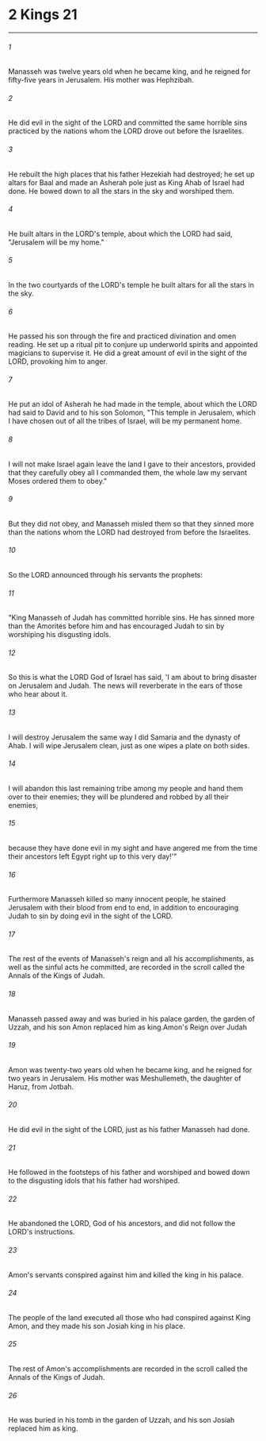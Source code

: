 # 2 Kings 21
***



###### 1 
Manasseh was twelve years old when he became king, and he reigned for fifty-five years in Jerusalem. His mother was Hephzibah. 

###### 2 
He did evil in the sight of the LORD and committed the same horrible sins practiced by the nations whom the LORD drove out before the Israelites. 

###### 3 
He rebuilt the high places that his father Hezekiah had destroyed; he set up altars for Baal and made an Asherah pole just as King Ahab of Israel had done. He bowed down to all the stars in the sky and worshiped them. 

###### 4 
He built altars in the LORD's temple, about which the LORD had said, "Jerusalem will be my home." 

###### 5 
In the two courtyards of the LORD's temple he built altars for all the stars in the sky. 

###### 6 
He passed his son through the fire and practiced divination and omen reading. He set up a ritual pit to conjure up underworld spirits and appointed magicians to supervise it. He did a great amount of evil in the sight of the LORD, provoking him to anger. 

###### 7 
He put an idol of Asherah he had made in the temple, about which the LORD had said to David and to his son Solomon, "This temple in Jerusalem, which I have chosen out of all the tribes of Israel, will be my permanent home. 

###### 8 
I will not make Israel again leave the land I gave to their ancestors, provided that they carefully obey all I commanded them, the whole law my servant Moses ordered them to obey." 

###### 9 
But they did not obey, and Manasseh misled them so that they sinned more than the nations whom the LORD had destroyed from before the Israelites. 

###### 10 
So the LORD announced through his servants the prophets: 

###### 11 
"King Manasseh of Judah has committed horrible sins. He has sinned more than the Amorites before him and has encouraged Judah to sin by worshiping his disgusting idols. 

###### 12 
So this is what the LORD God of Israel has said, 'I am about to bring disaster on Jerusalem and Judah. The news will reverberate in the ears of those who hear about it. 

###### 13 
I will destroy Jerusalem the same way I did Samaria and the dynasty of Ahab. I will wipe Jerusalem clean, just as one wipes a plate on both sides. 

###### 14 
I will abandon this last remaining tribe among my people and hand them over to their enemies; they will be plundered and robbed by all their enemies, 

###### 15 
because they have done evil in my sight and have angered me from the time their ancestors left Egypt right up to this very day!'" 

###### 16 
Furthermore Manasseh killed so many innocent people, he stained Jerusalem with their blood from end to end, in addition to encouraging Judah to sin by doing evil in the sight of the LORD. 

###### 17 
The rest of the events of Manasseh's reign and all his accomplishments, as well as the sinful acts he committed, are recorded in the scroll called the Annals of the Kings of Judah. 

###### 18 
Manasseh passed away and was buried in his palace garden, the garden of Uzzah, and his son Amon replaced him as king.Amon's Reign over Judah 

###### 19 
Amon was twenty-two years old when he became king, and he reigned for two years in Jerusalem. His mother was Meshullemeth, the daughter of Haruz, from Jotbah. 

###### 20 
He did evil in the sight of the LORD, just as his father Manasseh had done. 

###### 21 
He followed in the footsteps of his father and worshiped and bowed down to the disgusting idols that his father had worshiped. 

###### 22 
He abandoned the LORD, God of his ancestors, and did not follow the LORD's instructions. 

###### 23 
Amon's servants conspired against him and killed the king in his palace. 

###### 24 
The people of the land executed all those who had conspired against King Amon, and they made his son Josiah king in his place. 

###### 25 
The rest of Amon's accomplishments are recorded in the scroll called the Annals of the Kings of Judah. 

###### 26 
He was buried in his tomb in the garden of Uzzah, and his son Josiah replaced him as king.
